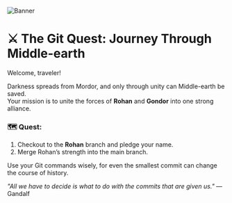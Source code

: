 ![Banner](https://raw.githubusercontent.com/tinkerhubsct26-max/)
# ⚔️ The Git Quest: Journey Through Middle-earth
Welcome, traveler!

Darkness spreads from Mordor, and only through unity can Middle-earth be saved.  
Your mission is to unite the forces of **Rohan** and **Gondor** into one strong alliance.

### 🗺️ Quest:

1. Checkout to the **Rohan** branch and pledge your name.
2. Merge Rohan’s strength into the main branch.

Use your Git commands wisely, for even the smallest commit can change the course of history.

*"All we have to decide is what to do with the commits that are given us."* — Gandalf
